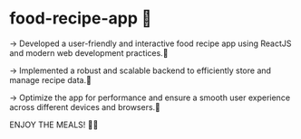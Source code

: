 # food-recipe-app 🍜

-> Developed a user-friendly and interactive food recipe app using ReactJS and modern web development practices.🍳 

-> Implemented a robust and scalable backend to efficiently store and manage recipe data.🍭

-> Optimize the app for performance and ensure a smooth user experience across different devices and browsers.🍤

ENJOY THE MEALS! 🍕🧋

